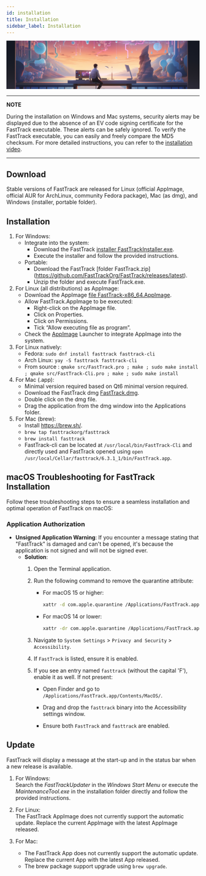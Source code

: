 ```yaml
---
id: installation
title: Installation
sidebar_label: Installation
---
```


![installation](assets/installing.png)

---
**NOTE**

During the installation on Windows and Mac systems, security alerts may be displayed due to the absence of an EV code signing certificate for the FastTrack executable. These alerts can be safely ignored. To verify the FastTrack executable, you can easily and freely compare the MD5 checksum. For more detailed instructions, you can refer to the [installation video](https://www.youtube.com/watch?v=EvfCIS7BmSM).

---

## Download

Stable versions of FastTrack are released for Linux (official AppImage, official AUR for ArchLinux, community Fedora package), Mac (as dmg), and Windows (installer, portable folder).

## Installation

1.  For Windows:
    * Integrate into the system:
        -   Download the FastTrack [installer FastTrackInstaller.exe](https://github.com/FastTrackOrg/FastTrack/releases/latest).
        -   Execute the installer and follow the provided instructions.
    * Portable:
        - Download the FastTrack [folder FastTrack.zip] (https://github.com/FastTrackOrg/FastTrack/releases/latest).
        - Unzip the folder and execute FastTrack.exe.
2. For Linux (all distributions) as AppImage:
    * Download the AppImage [file FastTrack-x86_64.AppImage](https://github.com/FastTrackOrg/FastTrack/releases/latest).
    * Allow FastTrack.AppImage to be executed:
        - Right-click on the AppImage file.
        - Click on Properties.
        - Click on Permissions.
        - Tick “Allow executing file as program”.
    * Check the [AppImage](https://appimage.org/) Launcher to integrate AppImage into the system.
3. For Linux natively:
    * Fedora: `sudo dnf install fasttrack fasttrack-cli`
    * Arch Linux: `yay -S fasttrack fasttrack-cli`
    * From source : `qmake src/FastTrack.pro ; make ; sudo make install ; qmake src/FastTrack-Cli.pro ; make ; sudo make install`
4.  For Mac (.app):
    - Minimal version required based on Qt6 minimal version required.
    - Download the FastTrack dmg [FastTrack.dmg](https://github.com/FastTrackOrg/FastTrack/releases/latest).
    - Double click on the dmg file.
    - Drag the application from the dmg window into the Applications folder.
5.  For Mac (brew):
    - Install https://brew.sh/.
    - `brew tap fasttrackorg/fasttrack`
    - `brew install fasttrack`
    - FastTrack-cli can be located at `/usr/local/bin/FastTrack-Cli` and directly used and FastTrack opened using `open /usr/local/Cellar/fasttrack/6.3.1_1/bin/FastTrack.app`.

## macOS Troubleshooting for FastTrack Installation

Follow these troubleshooting steps to ensure a seamless installation and optimal operation of FastTrack on macOS:

### Application Authorization

- **Unsigned Application Warning**: If you encounter a message stating that "FastTrack" is damaged and can't be opened, it's because the application is not signed and will not be signed ever.
  - **Solution**:
    1. Open the Terminal application.

    2. Run the following command to remove the quarantine attribute:

       - For macOS 15 or higher:

         ```bash
         xattr -d com.apple.quarantine /Applications/FastTrack.app
         ```

       - For macOS 14 or lower:

         ```bash
         xattr -dr com.apple.quarantine /Applications/FastTrack.app
         ```

    3. Navigate to `System Settings` > `Privacy and Security` > `Accessibility`.

    4. If `FastTrack` is listed, ensure it is enabled.

    5. If you see an entry named `fasttrack` (without the capital 'F'), enable it as well. If not present:

       - Open Finder and go to `/Applications/FastTrack.app/Contents/MacOS/`.

       - Drag and drop the `fasttrack` binary into the Accessibility settings window.

       - Ensure both `FastTrack` and `fasttrack` are enabled.

## Update

FastTrack will display a message at the start-up and in the status bar when a new release is available.

1. For Windows:  
  Search the *FastTrackUpdater* in the *Windows Start Menu* or execute the *MaintenanceTool.exe* in the installation folder directly and follow the provided instructions.

2. For Linux:  
  The FastTrack AppImage does not currently support the automatic update. Replace the current AppImage with the latest AppImage released.

3. For Mac:  
    * The FastTrack App does not currently support the automatic update. Replace the current App with the latest App released.
    * The brew package support upgrade using `brew upgrade`.
